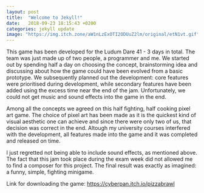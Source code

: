 ```yaml
---
layout: post
title:  "Welcome to Jekyll!"
date:   2018-09-23 18:15:43 +0200
categories: jekyll update
image: "https://img.itch.zone/aW1nLzExOTI2ODUuZ2lm/original/etN1vt.gif"
---
```

This game has been developed for the Ludum Dare 41 - 3 days in total. The team was just made up of two people, a programmer and me. 
We started out by spending half a day on choosing the concept, brainstorming idea and discussing about how the game could have been evolved from a basic prototype. We subsequently planned out the development: core features were prioritised during development, while secondary features have been added using the excess time near the end of the jam. Unfortunately, we could not get music and sound effects into the game in the end. 

Among all the concepts we agreed on this half fighting, half cooking pixel art game. The choice of pixel art has been made as it is the quickest kind of visual aesthetic one can achieve and since there were only two of us, that decision was correct in the end. Altough my university courses interfered with the development, all features made into the game and it was completed and released on time.

I just regretted not being able to include sound effects, as mentioned above. The fact that this jam took place during the exam week did not allowed me to find a composer for this project. The final result was exactly as imagined: a funny, simple, fighting minigame.

Link for downloading the game: https://cyberpan.itch.io/pizzabrawl
